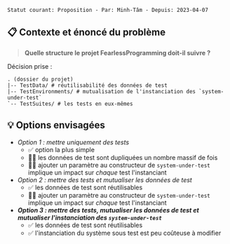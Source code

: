 ```text
Statut courant: Proposition - Par: Minh-Tâm - Depuis: 2023-04-07
```

## 📋 Contexte et énoncé du problème
> **Quelle structure le projet FearlessProgramming doit-il suivre ?**

Décision prise :
```texte
. (dossier du projet)
|-- TestData/ # réutilisabilité des données de test
|-- TestEnvironments/ # mutualisation de l'instanciation des `system-under-test`
`-- TestSuites/ # les tests en eux-mêmes
```

## 💡 Options envisagées
* _Option 1 : mettre uniquement des tests_
  * ✅ option la plus simple
  * 🚫🚫 les données de test sont dupliquées un nombre massif de fois
  * 🚫🚫 ajouter un paramètre au constructeur de `system-under-test` implique un impact sur _chaque_ test l'instanciant
* _Option 2 : mettre des tests et mutualiser les données de test_
  * ✅ les données de test sont réutilisables
  * 🚫🚫 ajouter un paramètre au constructeur de `system-under-test` implique un impact sur _chaque_ test l'instanciant
* **_Option 3 : mettre des tests, mutualiser les données de test et mutualiser l'instanciation des `system-under-test`_**
  * ✅ les données de test sont réutilisables
  * ✅ l'instanciation du système sous test est peu coûteuse à modifier
